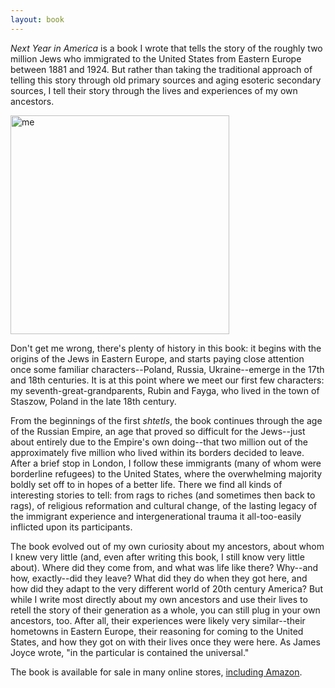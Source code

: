 ```yaml
---
layout: book
---
```


*Next Year in America* is a book I wrote that tells the story of the roughly two million Jews who immigrated to the United States from Eastern Europe between 1881 and 1924. But rather than taking the traditional approach of telling this story through old primary sources and aging esoteric secondary sources, I tell their story through the lives and experiences of my own ancestors. 

<img src="/book_cover.jpg" alt="me" width="350"/>

Don't get me wrong, there's plenty of history in this book: it begins with the origins of the Jews in Eastern Europe, and starts paying close attention once some familiar characters--Poland, Russia, Ukraine--emerge in the 17th and 18th centuries. It is at this point where we meet our first few characters: my seventh-great-grandparents, Rubin and Fayga, who lived in the town of Staszow, Poland in the late 18th century. 

From the beginnings of the first *shtetls*, the book continues through the age of the Russian Empire, an age that proved so difficult for the Jews--just about entirely due to the Empire's own doing--that two million out of the approximately five million who lived within its borders decided to leave. After a brief stop in London, I follow these immigrants (many of whom were borderline refugees) to the United States, where the overwhelming majority boldly set off to in hopes of a better life. There we find all kinds of interesting stories to tell: from rags to riches (and sometimes then back to rags), of religious reformation and cultural change, of the lasting legacy of the immigrant experience and intergenerational trauma it all-too-easily inflicted upon its participants. 

The book evolved out of my own curiosity about my ancestors, about whom I knew very little (and, even after writing this book, I still know very little about). Where did they come from, and what was life like there? Why--and how, exactly--did they leave? What did they do when they got here, and how did they adapt to the very different world of 20th century America? But while I write most directly about my own ancestors and use their lives to retell the story of their generation as a whole, you can still plug in your own ancestors, too. After all, their experiences were likely very similar--their hometowns in Eastern Europe, their reasoning for coming to the United States, and how they got on with their lives once they were here. As James Joyce wrote, "in the particular is contained the universal."

The book is available for sale in many online stores, [including Amazon](https://www.amazon.com/Next-Year-America-History-European-ebook/dp/B0D2PQ25VZ/ref=sr_1_1).
